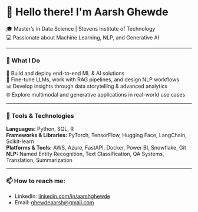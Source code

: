 # 👋 Hello there! I'm Aarsh Ghewde

🎓 Master’s in Data Science | Stevens Institute of Technology  
💻 Passionate about Machine Learning, NLP, and Generative AI

---

### 🌟 What I Do

🚀 Build and deploy end-to-end ML & AI solutions  
🧠 Fine-tune LLMs, work with RAG pipelines, and design NLP workflows  
📊 Develop insights through data storytelling & advanced analytics  
🌐 Explore multimodal and generative applications in real-world use cases

---

### 🧰 Tools & Technologies

**Languages:** Python, SQL, R  
**Frameworks & Libraries:** PyTorch, TensorFlow, Hugging Face, LangChain, Scikit-learn  
**Platforms & Tools:** AWS, Azure, FastAPI, Docker, Power BI, Snowflake, Git  
**NLP:** Named Entity Recognition, Text Classification, QA Systems, Translation, Summarization

---

### 📫 How to reach me:

- LinkedIn: [linkedin.com/in/aarshghewde](https://www.linkedin.com/in/aarshghewde)  
- Email: ghewdeaarsh@gmail.com
